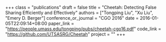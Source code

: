 +++
class = "publications"
draft = false
title = "Cheetah: Detecting False Sharing Efficiently and Effectively"
authors = ["Tongping Liu", "Xu Liu", "Emery D. Berger"]
conference_or_journal = "CGO 2016"
date = 2016-01-05T22:09:14+08:00
paper_link = "https://people.umass.edu/tongping/pubs/cheetah-cgo16.pdf"
code_link = "https://github.com/UTSASRG/Cheetah"
project = ""
+++
